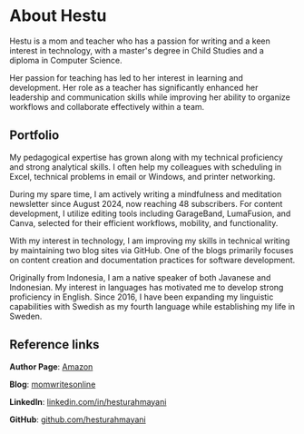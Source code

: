 # About Hestu 
Hestu is a mom and teacher who has a passion for writing and a keen interest in technology, with a master's degree in Child Studies and a diploma in Computer Science.

Her passion for teaching has led to her interest in learning and development. Her role as a teacher has significantly enhanced her leadership and communication skills while improving her ability to organize workflows and collaborate effectively within a team.

## Portfolio
My pedagogical expertise has grown along with my technical proficiency and strong analytical skills. I often help my colleagues with scheduling in Excel, technical problems in email or Windows, and printer networking. 

During my spare time, I am actively writing a mindfulness and meditation newsletter since August 2024, now reaching 48 subscribers. For content development, I utilize editing tools including GarageBand, LumaFusion, and Canva, selected for their efficient workflows, mobility, and functionality.

With my interest in technology, I am improving my skills in technical writing by maintaining two blog sites via GitHub. One of the blogs primarily focuses on content creation and documentation practices for software development.

Originally from Indonesia, I am a native speaker of both Javanese and Indonesian. My interest in languages has motivated me to develop strong proficiency in English. Since 2016, I have been expanding my linguistic capabilities with Swedish as my fourth language while establishing my life in Sweden.

## Reference links
**Author Page**: [Amazon](https://www.amazon.com/author/hestuskrivero) 

**Blog**: [momwritesonline](https://momwritesonline.github.io)

**LinkedIn**: [linkedin.com/in/hesturahmayani](https://linkedin.com/in/hesturahmayani)

**GitHub**: [github.com/hesturahmayani](https://github.com/hesturahmayani)
